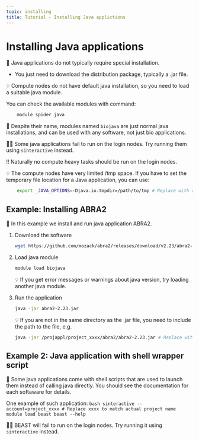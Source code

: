 ```yaml
---
topic: installing
title: Tutorial - Installing Java applictions
---
```


# Installing Java applications

💬 Java applications do not typically require special installation. 
- You just need to download the distribution package, typically a .jar file.

💡 Compute nodes do not have default java installation, so you need to load a suitable java module. 

You can check the available modules with command:
```bash
    module spider java
```

💬 Despite their name, modules named `biojava` are just normal java installations, and can be used with any software, not just bio applications.

☝🏻 Some java applications fail to run on the login nodes. Try running them using `sinteractive` instead. 

‼️ Naturally no compute heavy tasks should be run on the login nodes.

💡 The compute nodes have very limited /tmp space. If you have to set the temporary file location for a Java application, you can use:
```bash
    export _JAVA_OPTIONS=-Djava.io.tmpdir=/path/to/tmp # Replace with actual path.
```

## Example: Installing ABRA2

💬 In this example we install and run java application ABRA2.

1. Download the software
    ```bash
    wget https://github.com/mozack/abra2/releases/download/v2.23/abra2-2.23.jar
    ```
2. Load java module
    ```bash
    module load biojava
    ```
    💡 If you get error messages or warnings about java version, try loading another java module.

 3. Run the application
    ```bash
    java -jar abra2-2.23.jar
    ```
    💡 If you are not in the same directory as the .jar file, you need to include the path to the file, e.g.
    ```bash
    java -jar /projappl/project_xxxx/abra2/abra2-2.23.jar # Replace with actal path
    ```

## Example 2: Java application with shell wrapper script

💬 Some java applications come with shell scripts that are used to launch them instead of calling java directly. You should see the documentation for each softaware for details.

One example of such application:
    ```bash
    sinteractive --account=project_xxxx # Replace xxxx to match actual project name    
    module load beast
    beast --help
    ```

☝🏻 BEAST will fail to run on the login nodes. Try running it using `sinteractive` instead.
